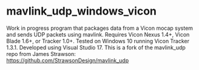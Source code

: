 # mavlink_udp_windows_vicon
Work in progress program that packages data from a Vicon mocap system and sends UDP packets using mavlink.
Requires Vicon Nexus 1.4+, Vicon Blade 1.6+, or Tracker 1.0+. Tested on Windows 10 running Vicon Tracker 1.3.1.
Developed using Visual Studio 17.
This is a fork of the mavlink_udp repo from James Strawson: https://github.com/StrawsonDesign/mavlink_udp
